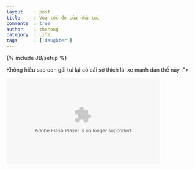 ```yaml
---
layout    : post
title     : Vua tốc độ của nhà tui
comments  : true
author    : thehong
category  : Life
tags      : ['daughter']
---
```

{% include JB/setup %}

Không hiểu sao con gái tui lại có cái sở thích lái xe mạnh dạn thế này :">

<object width="400" height="224" ><param name="allowfullscreen" value="true" /><param name="movie" value="http://www.facebook.com/v/10151015741957122" /><embed src="http://www.facebook.com/v/10151015741957122" type="application/x-shockwave-flash" allowfullscreen="true" width="400" height="224"></embed></object>
